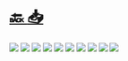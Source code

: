 #
# [🔙 ](../../)    <a href="../pdfs/320200000⬜⬜⬜⬜ DATOS TÉCNICOS Y ECONÓMICOS REQUERIDOS PARA CADA PROGRAMA DE INCENTIVOS.pdf">📥</a>
 <img src="page0.jpg">   <img src="page1.jpg">   <img src="page2.jpg">   <img src="page3.jpg">   <img src="page4.jpg">   <img src="page5.jpg">   <img src="page6.jpg">   <img src="page7.jpg">   <img src="page8.jpg">   <img src="page9.jpg"> 

            
                